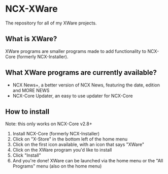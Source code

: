 # NCX-XWare
The repository for all of my XWare projects.
## What is XWare?
XWare programs are smaller programs made to add functionality to NCX-Core (formerly NCX-Installer).
## What XWare programs are currently available?
- NCX News+, a better version of NCX News, featuring the date, edition and MORE NEWS
- NCX-Core Updater, an easy to use updater for NCX-Core
## How to install
Note: this only works on NCX-Core v2.8+
1. Install NCX-Core (formerly NCX-Installer)
2. Click on "X-Store" in the bottom left of the home menu
3. Click on the first icon available, with an icon that says "XWare"
4. Click on the XWare program you'd like to install
5. Click "Install"
6. And you're done! XWare can be launched via the home menu or the "All Programs" menu (also on the home menu)
